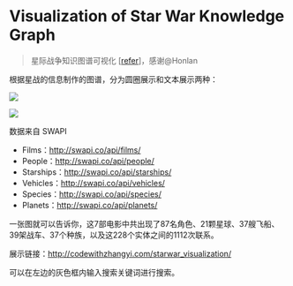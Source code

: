 # Visualization of Star War Knowledge Graph

> 星际战争知识图谱可视化 [[refer](https://github.com/Honlan/starwar-visualization)]，感谢@Honlan



根据星战的信息制作的图谱，分为圆圈展示和文本展示两种：

![](https://github.com/YZHANG1270/starwar_visualization/blob/master/img/circle.png?raw=true)

![](https://github.com/YZHANG1270/starwar_visualization/blob/master/img/text.png?raw=true)

 

数据来自 SWAPI

- Films：http://swapi.co/api/films/<Id>
- People：http://swapi.co/api/people/<Id>
- Starships：http://swapi.co/api/starships/<Id>
- Vehicles：http://swapi.co/api/vehicles/<Id>
- Species：http://swapi.co/api/species/<Id>
- Planets：http://swapi.co/api/planets/<Id>



一张图就可以告诉你，这7部电影中共出现了87名角色、21颗星球、37艘飞船、39架战车、37个种族，以及这228个实体之间的1112次联系。

展示链接：http://codewithzhangyi.com/starwar_visualization/

可以在左边的灰色框内输入搜索关键词进行搜索。











